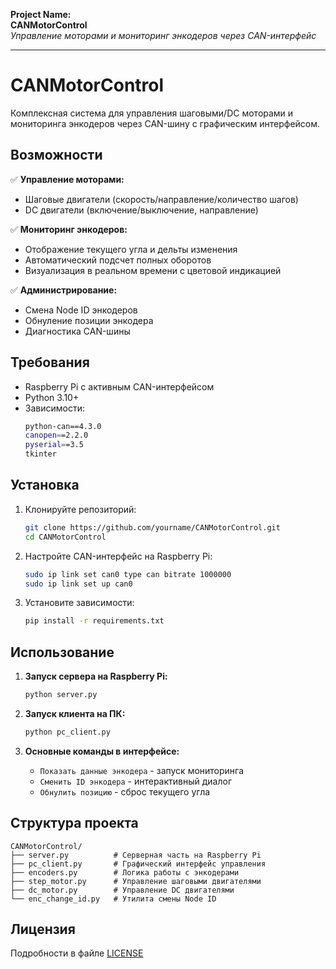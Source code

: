 **Project Name:**  
**CANMotorControl**  
*Управление моторами и мониторинг энкодеров через CAN-интерфейс*

---

# CANMotorControl  
Комплексная система для управления шаговыми/DC моторами и мониторинга энкодеров через CAN-шину с графическим интерфейсом.

## Возможности  
✅ **Управление моторами:**  
- Шаговые двигатели (скорость/направление/количество шагов)  
- DC двигатели (включение/выключение, направление)  

✅ **Мониторинг энкодеров:**  
- Отображение текущего угла и дельты изменения  
- Автоматический подсчет полных оборотов  
- Визуализация в реальном времени с цветовой индикацией  

✅ **Администрирование:**  
- Смена Node ID энкодеров  
- Обнуление позиции энкодера  
- Диагностика CAN-шины  

## Требования  
- Raspberry Pi с активным CAN-интерфейсом  
- Python 3.10+  
- Зависимости:  
  ```bash
  python-can==4.3.0
  canopen==2.2.0
  pyserial==3.5
  tkinter
  ```

## Установка  
1. Клонируйте репозиторий:  
   ```bash
   git clone https://github.com/yourname/CANMotorControl.git
   cd CANMotorControl
   ```

2. Настройте CAN-интерфейс на Raspberry Pi:  
   ```bash
   sudo ip link set can0 type can bitrate 1000000
   sudo ip link set up can0
   ```

3. Установите зависимости:  
   ```bash
   pip install -r requirements.txt
   ```

## Использование  
1. **Запуск сервера на Raspberry Pi:**  
   ```bash
   python server.py
   ```

2. **Запуск клиента на ПК:**  
   ```bash
   python pc_client.py
   ```

3. **Основные команды в интерфейсе:**  
   - `Показать данные энкодера` - запуск мониторинга  
   - `Сменить ID энкодера` - интерактивный диалог  
   - `Обнулить позицию` - сброс текущего угла  

## Структура проекта  
```  
CANMotorControl/  
├── server.py          # Серверная часть на Raspberry Pi  
├── pc_client.py       # Графический интерфейс управления  
├── encoders.py        # Логика работы с энкодерами  
├── step_motor.py      # Управление шаговыми двигателями  
├── dc_motor.py        # Управление DC двигателями  
└── enc_change_id.py   # Утилита смены Node ID  
```

## Лицензия  
Подробности в файле [LICENSE](LICENSE)